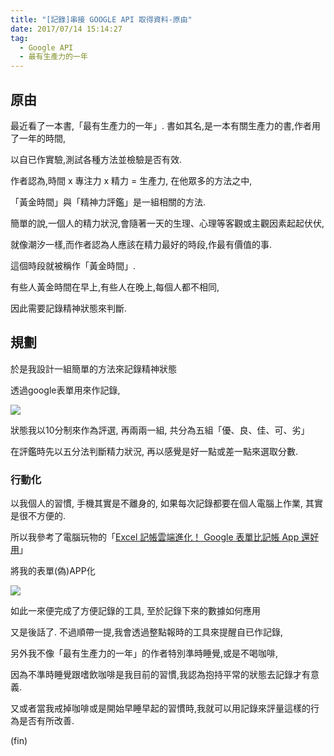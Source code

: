 ```yaml
---
title: "[記錄]串接 GOOGLE API 取得資料-原由"
date: 2017/07/14 15:14:27
tag:
  - Google API
  - 最有生產力的一年
---
```

## 原由

最近看了一本書,「最有生產力的一年」. 書如其名,是一本有關生產力的書,作者用了一年的時間, 

以自已作實驗,測試各種方法並檢驗是否有效. 

作者認為,時間 x 專注力 x 精力 = 生產力, 在他眾多的方法之中, 

「黃金時間」與「精神力評鑑」是一組相關的方法. 

簡單的說,一個人的精力狀況,會隨著一天的生理、心理等客觀或主觀因素起起伏伏,

就像潮汐一樣,而作者認為人應該在精力最好的時段,作最有價值的事.

這個時段就被稱作「黃金時間」.

有些人黃金時間在早上,有些人在晚上,每個人都不相同,

因此需要記錄精神狀態來判斷.

## 規劃

於是我設計一組簡單的方法來記錄精神狀態

透過google表單用來作記錄,

![](https://i.imgur.com/XjfNTZR.jpg)

狀態我以10分制來作為評選, 再兩兩一組, 共分為五組「優、良、佳、可、劣」

在評鑑時先以五分法判斷精力狀況, 再以感覺是好一點或差一點來選取分數. 

### 行動化

以我個人的習慣, 手機其實是不離身的, 如果每次記錄都要在個人電腦上作業, 其實是很不方便的.

所以我參考了電腦玩物的「[Excel 記帳雲端進化！ Google 表單比記帳 App 還好用](http://www.playpcesor.com/2015/09/excel-google-sheet-form-account-book.html)」

將我的表單(偽)APP化

![](https://i.imgur.com/FW0VvjY.jpg)

如此一來便完成了方便記錄的工具, 至於記錄下來的數據如何應用

又是後話了. 不過順帶一提,我會透過整點報時的工具來提醒自已作記錄,

另外我不像「最有生產力的一年」的作者特別準時睡覺,或是不喝咖啡,

因為不準時睡覺跟嗜飲咖啡是我目前的習慣,我認為抱持平常的狀態去記錄才有意義.

又或者當我戒掉咖啡或是開始早睡早起的習慣時,我就可以用記錄來評量這樣的行為是否有所改善.


(fin)
